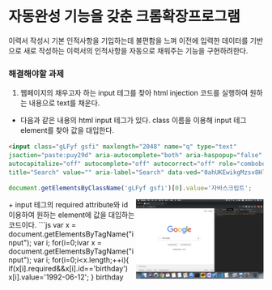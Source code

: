 # 자동완성 기능을 갖춘 크롬확장프로그램
이력서 작성시 기본 인적사항을 기입하는데 불편함을 느껴 이전에 입력한 데이터를 기반으로 새로 작성하는 이력서의 인적사항을 자동으로 채워주는 기능을 구현하려한다.

### 해결해야할 과제
1. 웹페이지의 채우고자 하는 input 테그를 찾아 html injection 코드를 실행하여 원하는 내용으로 text를 채운다.

+ 다음과 같은 내용의 html input 테그가 있다. class 이름을 이용해 input 테그 element를 찾아 값을 대입한다.
```html
<input class="gLFyf gsfi" maxlength="2048" name="q" type="text" 
jsaction="paste:puy29d" aria-autocomplete="both" aria-haspopup="false" 
autocapitalize="off" autocomplete="off" autocorrect="off" role="combobox" spellcheck="false" 
title="Search" value="" aria-label="Search" data-ved="0ahUKEwikgMzsv8HlAhWQzIsBHbtiD_EQ39UDCAQ">
```
``` js
document.getElementsByClassName('gLFyf gsfi')[0].value='자바스크립트';

```
<p>
<img src="../images/googlemain.png" width="50%" align="right"/>
</p>
+ input 테그의 required attribute와 id 이용하여 원하는 element에 값을 대입하는 코드이다.
```js
var x = document.getElementsByTagName("input");
var i;
for(i=0;i<x.length;++i){
  if(x[i].required&&x[i].id=='name')
    x[i].value='홍길동';
}
```

var x = document.getElementsByTagName("input");
var i;
for(i=0;i<x.length;++i){
  if(x[i].required&&x[i].id=='birthday')
    x[i].value='1992-06-12';
}
birthday
